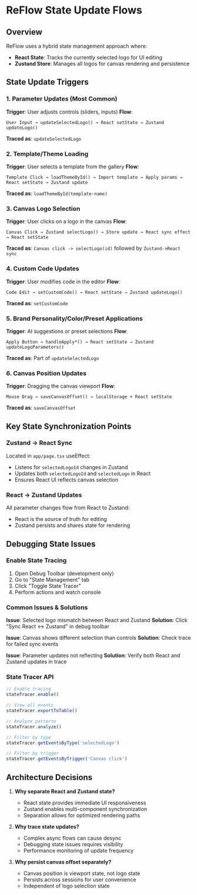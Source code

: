 # ReFlow State Update Flows

## Overview
ReFlow uses a hybrid state management approach where:
- **React State**: Tracks the currently selected logo for UI editing
- **Zustand Store**: Manages all logos for canvas rendering and persistence

## State Update Triggers

### 1. Parameter Updates (Most Common)
**Trigger**: User adjusts controls (sliders, inputs)
**Flow**:
```
User Input → updateSelectedLogo() → React setState → Zustand updateLogo()
```
**Traced as**: `updateSelectedLogo`

### 2. Template/Theme Loading
**Trigger**: User selects a template from the gallery
**Flow**:
```
Template Click → loadThemeById() → Import template → Apply params → React setState → Zustand update
```
**Traced as**: `loadThemeById(template-name)`

### 3. Canvas Logo Selection
**Trigger**: User clicks on a logo in the canvas
**Flow**:
```
Canvas Click → Zustand selectLogo() → Store update → React sync effect → React setState
```
**Traced as**: `Canvas click -> selectLogo(id)` followed by `Zustand->React sync`

### 4. Custom Code Updates
**Trigger**: User modifies code in the editor
**Flow**:
```
Code Edit → setCustomCode() → React setState → Zustand updateLogo()
```
**Traced as**: `setCustomCode`

### 5. Brand Personality/Color/Preset Applications
**Trigger**: AI suggestions or preset selections
**Flow**:
```
Apply Button → handleApply*() → React setState → Zustand updateLogoParameters()
```
**Traced as**: Part of `updateSelectedLogo`

### 6. Canvas Position Updates
**Trigger**: Dragging the canvas viewport
**Flow**:
```
Mouse Drag → saveCanvasOffset() → localStorage + React setState
```
**Traced as**: `saveCanvasOffset`

## Key State Synchronization Points

### Zustand → React Sync
Located in `app/page.tsx` useEffect:
- Listens for `selectedLogoId` changes in Zustand
- Updates both `selectedLogoId` and `selectedLogo` in React
- Ensures React UI reflects canvas selection

### React → Zustand Updates
All parameter changes flow from React to Zustand:
- React is the source of truth for editing
- Zustand persists and shares state for rendering

## Debugging State Issues

### Enable State Tracing
1. Open Debug Toolbar (development only)
2. Go to "State Management" tab
3. Click "Toggle State Tracer"
4. Perform actions and watch console

### Common Issues & Solutions

**Issue**: Selected logo mismatch between React and Zustand
**Solution**: Click "Sync React ↔ Zustand" in debug toolbar

**Issue**: Canvas shows different selection than controls
**Solution**: Check trace for failed sync events

**Issue**: Parameter updates not reflecting
**Solution**: Verify both React and Zustand updates in trace

### State Tracer API
```javascript
// Enable tracing
stateTracer.enable()

// View all events
stateTracer.exportToTable()

// Analyze patterns
stateTracer.analyze()

// Filter by type
stateTracer.getEventsByType('selectedLogo')

// Filter by trigger
stateTracer.getEventsByTrigger('Canvas click')
```

## Architecture Decisions

1. **Why separate React and Zustand state?**
   - React state provides immediate UI responsiveness
   - Zustand enables multi-component synchronization
   - Separation allows for optimized rendering paths

2. **Why trace state updates?**
   - Complex async flows can cause desync
   - Debugging state issues requires visibility
   - Performance monitoring of update frequency

3. **Why persist canvas offset separately?**
   - Canvas position is viewport state, not logo state
   - Persists across sessions for user convenience
   - Independent of logo selection state